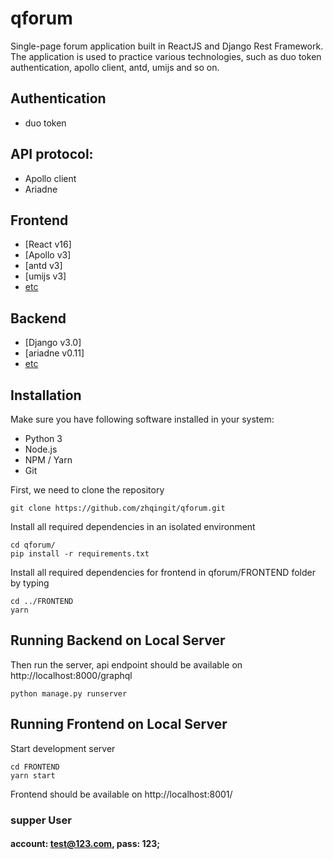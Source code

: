 # qforum
Single-page forum application built in ReactJS and Django Rest Framework. The application is used to practice various technologies, such as duo token authentication, apollo client, antd, umijs and so on.

## Authentication
* duo token

## API protocol:
* Apollo client
* Ariadne

## Frontend
 * [React v16]
 * [Apollo v3]
 * [antd v3]
 * [umijs v3]
 * [etc](https://github.com/zhqingit/qforum/FRONTEND/package.json)


## Backend
 * [Django v3.0]
 * [ariadne v0.11]
 * [etc](https://github.com/zhqingit/qforum/requirements.txt)


## Installation

Make sure you have following software installed in your system:
* Python 3
* Node.js
* NPM / Yarn
* Git

First, we need to clone the repository
```
git clone https://github.com/zhqingit/qforum.git
```

Install all required dependencies in an isolated environment

```
cd qforum/
pip install -r requirements.txt
```

Install all required dependencies for frontend in qforum/FRONTEND folder by typing
```
cd ../FRONTEND
yarn
```

## Running Backend on Local Server


Then run the server, api endpoint should be available on http://localhost:8000/graphql

```
python manage.py runserver
```

## Running Frontend on Local Server

Start development server

```
cd FRONTEND
yarn start
```

Frontend should be available on http://localhost:8001/

### supper User
#### account: test@123.com, pass: 123;
